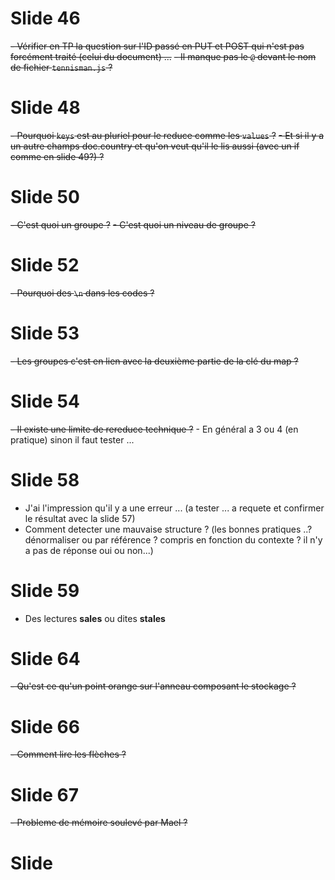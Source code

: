 #	Slide 46

~~- Vérifier en TP la question sur l'ID passé en PUT et POST qui n'est pas forcément traité (celui du document) ...~~
~~- Il manque pas le `@` devant le nom de fichier `tennisman.js` ?~~

#	Slide 48

~~- Pourquoi `keys` est au pluriel pour le reduce comme les `values` ?~~
~~- Et si il y a un autre champs doc.country et qu'on veut qu'il le lis aussi (avec un if comme en slide 49?) ?~~

#	Slide 50

~~- C'est quoi un groupe ?~~
~~- C'est quoi un niveau de groupe ?~~

#	Slide 52

~~- Pourquoi des `\n` dans les codes ?~~

#	Slide 53

~~- Les groupes c'est en lien avec la deuxième partie de la clé du map ?~~

#	Slide 54

~~- Il existe une limite de rereduce technique ?~~
	- En général a 3 ou 4 (en pratique) sinon il faut tester ...

#	Slide 58

- J'ai l'impression qu'il y a une erreur ... (a tester ... a requete et confirmer le résultat avec la slide 57)
- Comment detecter une mauvaise structure ? (les bonnes pratiques ..? dénormaliser ou par référence ? compris en fonction du contexte ? il n'y a pas de réponse oui ou non...)

#	Slide 59

- Des lectures **sales** ou dites **stales**

#	Slide 64

~~- Qu'est ce qu'un point orange sur l'anneau composant le stockage ?~~

#	Slide 66

~~- Comment lire les flèches ?~~

#	Slide 67

~~- Probleme de mémoire soulevé par Mael ?~~

#	Slide 